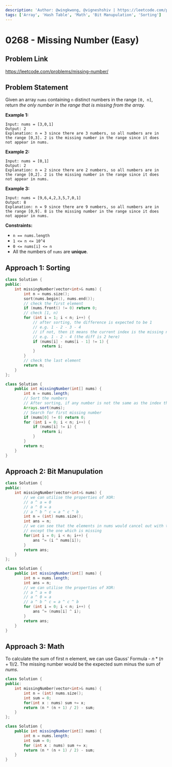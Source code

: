 ```yaml
---
description: 'Author: @wingkwong, @vigneshshiv | https://leetcode.com/problems/missing-number/'
tags: ['Array', 'Hash Table', 'Math', 'Bit Manupulation', 'Sorting']
---
```


# 0268 - Missing Number (Easy)

## Problem Link

https://leetcode.com/problems/missing-number/

## Problem Statement

Given an array `nums` containing `n` distinct numbers in the range `[0, n]`, return _the only number in the range that is missing from the array._

**Example 1:**

```
Input: nums = [3,0,1]
Output: 2
Explanation: n = 3 since there are 3 numbers, so all numbers are in the range [0,3]. 2 is the missing number in the range since it does not appear in nums.
```

**Example 2:**

```
Input: nums = [0,1]
Output: 2
Explanation: n = 2 since there are 2 numbers, so all numbers are in the range [0,2]. 2 is the missing number in the range since it does not appear in nums.
```

**Example 3:**

```
Input: nums = [9,6,4,2,3,5,7,0,1]
Output: 8
Explanation: n = 9 since there are 9 numbers, so all numbers are in the range [0,9]. 8 is the missing number in the range since it does not appear in nums.
```

**Constraints:**

* `n == nums.length`
* `1 <= n <= 10^4`
* `0 <= nums[i] <= n`
* All the numbers of `nums` are **unique**.

## Approach 1: Sorting

<Tabs>
<TabItem value="c++" label="C++">
<SolutionAuthor name="@wingkwong"/>

```cpp
class Solution {
public:
    int missingNumber(vector<int>& nums) {
        int n = nums.size();
        sort(nums.begin(), nums.end());
        // check the first element
        if (nums.front() != 0) return 0;
        // check [1, n)
        for (int i = 1; i < n; i++) {
            // after sorting, the difference is expected to be 1
            // e.g. 1 - 2 - 3 - 4
            // if not, then it means the current index is the missing number
            // e.g. 1 - 2 - 4 (the diff is 2 here)
            if (nums[i] - nums[i - 1] != 1) {
                return i;
            }
        }
        // check the last element
        return n;
    }
};
```

</TabItem>

<TabItem value="java" label="Java">
<SolutionAuthor name="@vigneshshiv"/>

```java
class Solution {
    public int missingNumber(int[] nums) {
        int n = nums.length;
        // Sort the numbers
        // After sorting, if any number is not the same as the index then that's the missing number
        Arrays.sort(nums);
        // Search for first missing number
        if (nums[0] != 0) return 0;
        for (int i = 0; i < n; i++) {
            if (nums[i] != i) {
                return i;
            }
        }
        return n;
    }
}
```

</TabItem>
</Tabs>

## Approach 2: Bit Manupulation

<Tabs>
<TabItem value="c++" label="C++">
<SolutionAuthor name="@wingkwong"/>

```cpp
class Solution {
public:
    int missingNumber(vector<int>& nums) {
        // we can utilise the properties of XOR:
        // a ^ a = 0
        // a ^ 0 = a
        // a ^ b ^ c = a ^ c ^ b
        int n = (int) nums.size();
        int ans = n;
        // we can see that the elements in nums would cancel out with their indices
        // except the one which is missing
        for(int i = 0; i < n; i++) {
            ans ^= (i ^ nums[i]);
        }
        return ans;
    }
};
```

</TabItem>

<TabItem value="java" label="Java">
<SolutionAuthor name="@vigneshshiv"/>

```java
class Solution {
    public int missingNumber(int[] nums) {
        int n = nums.length;
        int ans = n;
        // we can utilise the properties of XOR:
        // a ^ a = 0
        // a ^ 0 = a
        // a ^ b ^ c = a ^ c ^ b
        for (int i = 0; i < n; i++) {
            ans ^= (nums[i] ^ i);
        }
        return ans;
    }
}
```

</TabItem>
</Tabs>

## Approach 3: Math

To calculate the sum of first n element, we can use Gauss' Formula - $n * (n + 1) / 2$. The missing number would be the expected sum minus the sum of $nums$.

<Tabs>
<TabItem value="c++" label="C++">
<SolutionAuthor name="@wingkwong"/>

```cpp
class Solution {
public:
    int missingNumber(vector<int>& nums) {
        int n = (int) nums.size();
        int sum = 0;
        for(int x : nums) sum += x;
        return (n * (n + 1) / 2) - sum; 
    }
};
```

</TabItem>

<TabItem value="java" label="Java">
<SolutionAuthor name="@vigneshshiv"/>

```java
class Solution {
    public int missingNumber(int[] nums) {
        int n = nums.length;
        int sum = 0;
        for (int x : nums) sum += x;
        return (n * (n + 1) / 2) - sum;
    }
}
```

</TabItem>
</Tabs>